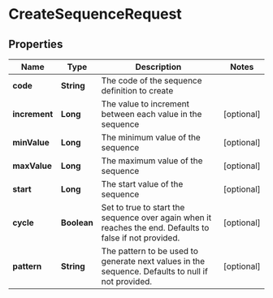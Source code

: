 

# CreateSequenceRequest


## Properties

Name | Type | Description | Notes
------------ | ------------- | ------------- | -------------
**code** | **String** | The code of the sequence definition to create | 
**increment** | **Long** | The value to increment between each value in the sequence |  [optional]
**minValue** | **Long** | The minimum value of the sequence |  [optional]
**maxValue** | **Long** | The maximum value of the sequence |  [optional]
**start** | **Long** | The start value of the sequence |  [optional]
**cycle** | **Boolean** | Set to true to start the sequence over again when it reaches the end. Defaults to false if not provided. |  [optional]
**pattern** | **String** | The pattern to be used to generate next values in the sequence. Defaults to null if not provided. |  [optional]



